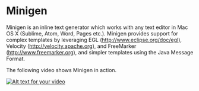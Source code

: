 # Minigen

Minigen is an inline text generator which works with any text editor in Mac OS X (Sublime, Atom, Word, Pages etc.). Minigen provides support for complex templates by leveraging EGL (http://www.eclipse.org/doc/egl), Velocity (http://velocity.apache.org), and FreeMarker (http://www.freemarker.org), and simpler templates using the Java Message Format.

The following video shows Minigen in action.

[![Alt text for your video](http://img.youtube.com/vi/T-D1KVIuvjA/0.jpg)](http://www.youtube.com/watch?v=T-D1KVIuvjA)


